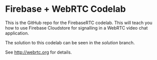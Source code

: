 # Firebase + WebRTC Codelab

This is the GitHub repo for the FirebaseRTC codelab. This will teach you how 
to use Firebase Cloudstore for signalling in a WebRTC video chat application.

The solution to this codelab can be seen in the _solution_ branch.

See http://webrtc.org for details.
